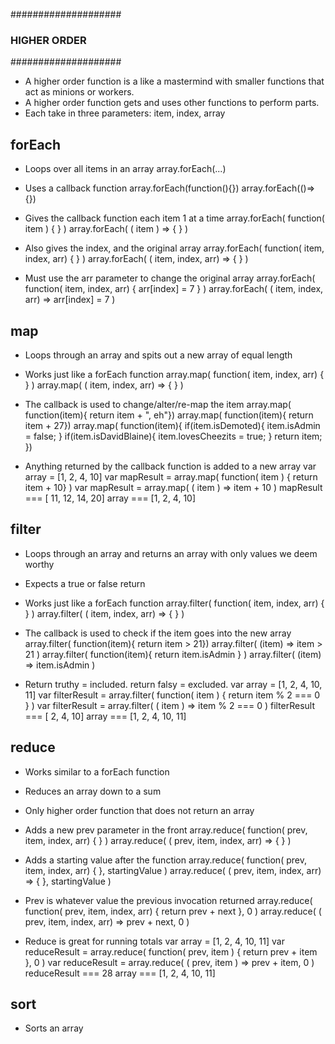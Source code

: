 
####################
### HIGHER ORDER ###
####################

- A higher order function is a like a mastermind with smaller functions that act as minions or workers.
- A higher order function gets and uses other functions to perform parts.
- Each take in three parameters: item, index, array

## forEach
- Loops over all items in an array
    array.forEach(...)

- Uses a callback function
    array.forEach(function(){})
    array.forEach(()=>{})

- Gives the callback function each item 1 at a time
    array.forEach( function( item ) { } )
    array.forEach( ( item ) => { } )

- Also gives the index, and the original array
    array.forEach( function( item, index, arr) { } )
    array.forEach( ( item, index, arr) => { } )

- Must use the arr parameter to change the original array
    array.forEach( function( item, index, arr) { arr[index] = 7 } )
    array.forEach( ( item, index, arr) => arr[index] = 7 )

## map
- Loops through an array and spits out a new array of equal length
- Works just like a forEach function
    array.map( function( item, index, arr) { } )
    array.map( ( item, index, arr) => { } )

- The callback is used to change/alter/re-map the item
    array.map( function(item){ return item + ", eh"})
    array.map( function(item){ return item + 27})
    array.map( function(item){ if(item.isDemoted){ item.isAdmin = false; } if(item.isDavidBlaine){ item.lovesCheezits = true; } 
    return item; })
 
- Anything returned by the callback function is added to a new array
    var array = [1, 2, 4, 10]
    var mapResult = array.map( function( item ) { return item + 10} )
    var mapResult = array.map( ( item ) => item + 10 )
    mapResult === [ 11, 12, 14, 20]
    array === [1, 2, 4, 10]

## filter
- Loops through an array and returns an array with only values we deem worthy 
- Expects a true or false return
- Works just like a forEach function
    array.filter( function( item, index, arr) { } )
    array.filter( ( item, index, arr) => { } )

- The callback is used to check if the item goes into the new array
    array.filter( function(item){ return item > 21}) array.filter( (item) => item > 21 )
    array.filter( function(item){ return item.isAdmin } ) array.filter( (item) => item.isAdmin )

- Return truthy = included. return falsy = excluded.
    var array = [1, 2, 4, 10, 11]
    var filterResult = array.filter( function( item ) { return item % 2 === 0 } )
    var filterResult = array.filter( ( item ) => item % 2 === 0 )
    filterResult === [ 2, 4, 10]
    array === [1, 2, 4, 10, 11]

## reduce
- Works similar to a forEach function
- Reduces an array down to a sum
- Only higher order function that does not return an array
- Adds a new prev parameter in the front
    array.reduce( function( prev, item, index, arr) { } )
    array.reduce( ( prev, item, index, arr) => { } )

- Adds a starting value after the function
    array.reduce( function( prev, item, index, arr) { }, startingValue )
    array.reduce( ( prev, item, index, arr) => { }, startingValue )

- Prev is whatever value the previous invocation returned
    array.reduce( function( prev, item, index, arr) { return prev + next }, 0 )
    array.reduce( ( prev, item, index, arr) => prev + next, 0 )

- Reduce is great for running totals
    var array = [1, 2, 4, 10, 11]
    var reduceResult = array.reduce( function( prev, item ) { return prev + item }, 0 )
    var reduceResult = array.reduce( ( prev, item ) => prev + item, 0 )
    reduceResult === 28
    array === [1, 2, 4, 10, 11]

## sort
- Sorts an array